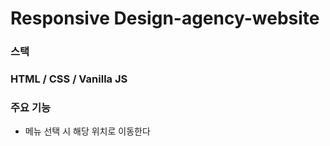 # Responsive Design-agency-website

### 스택

### HTML / CSS / Vanilla JS

### 주요 기능

- 메뉴 선택 시 해당 위치로 이동한다
